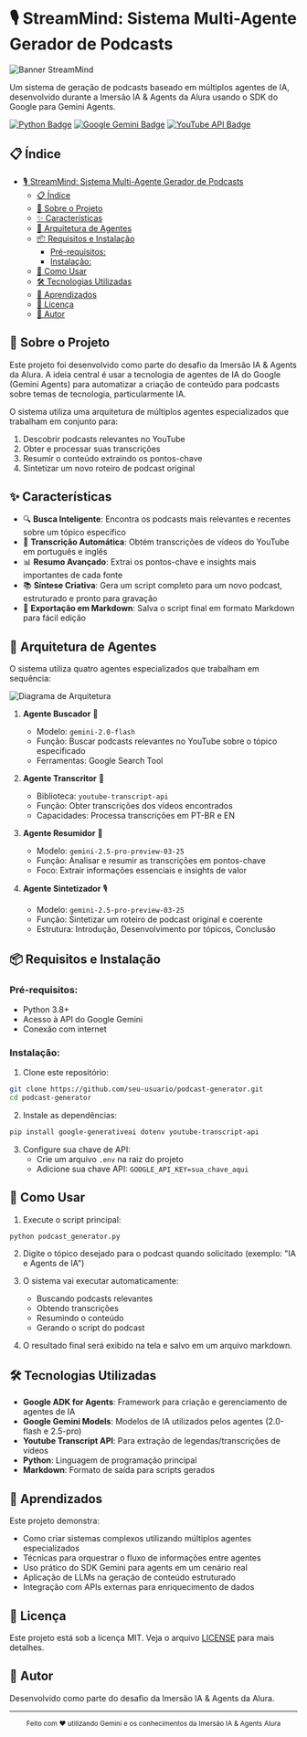 # 🎙️ StreamMind: Sistema Multi-Agente Gerador de Podcasts

![Banner StreamMind](https://img.shields.io/badge/🎙️%20StreamMind-Imersão%20IA%20Alura-6F57FF?style=for-the-badge)

Um sistema de geração de podcasts baseado em múltiplos agentes de IA, desenvolvido durante a Imersão IA &amp; Agents da Alura usando o SDK do Google para Gemini Agents.

[![Python Badge](https://img.shields.io/badge/Python-3776AB?style=flat-square&logo=python&logoColor=white)](#)
[![Google Gemini Badge](https://img.shields.io/badge/Google%20Gemini-886FBF?style=flat-square&logo=google&logoColor=white)](#)
[![YouTube API Badge](https://img.shields.io/badge/YouTube%20API-FF0000?style=flat-square&logo=youtube&logoColor=white)](#)

## 📋 Índice

- [🎙️ StreamMind: Sistema Multi-Agente Gerador de Podcasts](#️-streammind-sistema-multi-agente-gerador-de-podcasts)
  - [📋 Índice](#-índice)
  - [🚀 Sobre o Projeto](#-sobre-o-projeto)
  - [✨ Características](#-características)
  - [🔄 Arquitetura de Agentes](#-arquitetura-de-agentes)
  - [📦 Requisitos e Instalação](#-requisitos-e-instalação)
    - [Pré-requisitos:](#pré-requisitos)
    - [Instalação:](#instalação)
  - [🎯 Como Usar](#-como-usar)
  - [🛠️ Tecnologias Utilizadas](#️-tecnologias-utilizadas)
  - [🧠 Aprendizados](#-aprendizados)
  - [📝 Licença](#-licença)
  - [👤 Autor](#-autor)

## 🚀 Sobre o Projeto

Este projeto foi desenvolvido como parte do desafio da Imersão IA &amp; Agents da Alura. A ideia central é usar a tecnologia de agentes de IA do Google (Gemini Agents) para automatizar a criação de conteúdo para podcasts sobre temas de tecnologia, particularmente IA.

O sistema utiliza uma arquitetura de múltiplos agentes especializados que trabalham em conjunto para:
1. Descobrir podcasts relevantes no YouTube
2. Obter e processar suas transcrições
3. Resumir o conteúdo extraindo os pontos-chave
4. Sintetizar um novo roteiro de podcast original

## ✨ Características

- 🔍 **Busca Inteligente**: Encontra os podcasts mais relevantes e recentes sobre um tópico específico
- 📝 **Transcrição Automática**: Obtém transcrições de vídeos do YouTube em português e inglês
- 📊 **Resumo Avançado**: Extrai os pontos-chave e insights mais importantes de cada fonte
- 📚 **Síntese Criativa**: Gera um script completo para um novo podcast, estruturado e pronto para gravação
- 💾 **Exportação em Markdown**: Salva o script final em formato Markdown para fácil edição

## 🔄 Arquitetura de Agentes

O sistema utiliza quatro agentes especializados que trabalham em sequência:

![Diagrama de Arquitetura](https://img.shields.io/badge/-Arquitetura%20Multi--Agente-informational?style=flat-square)

1. **Agente Buscador** 🔎
   - Modelo: `gemini-2.0-flash`
   - Função: Buscar podcasts relevantes no YouTube sobre o tópico especificado
   - Ferramentas: Google Search Tool

2. **Agente Transcritor** 🎯
   - Biblioteca: `youtube-transcript-api`
   - Função: Obter transcrições dos vídeos encontrados
   - Capacidades: Processa transcrições em PT-BR e EN

3. **Agente Resumidor** 📝
   - Modelo: `gemini-2.5-pro-preview-03-25`
   - Função: Analisar e resumir as transcrições em pontos-chave
   - Foco: Extrair informações essenciais e insights de valor

4. **Agente Sintetizador** 🎙️
   - Modelo: `gemini-2.5-pro-preview-03-25`
   - Função: Sintetizar um roteiro de podcast original e coerente
   - Estrutura: Introdução, Desenvolvimento por tópicos, Conclusão

## 📦 Requisitos e Instalação

### Pré-requisitos:

- Python 3.8+
- Acesso à API do Google Gemini
- Conexão com internet

### Instalação:

1. Clone este repositório:
```bash
git clone https://github.com/seu-usuario/podcast-generator.git
cd podcast-generator
```

2. Instale as dependências:
```bash
pip install google-generativeai dotenv youtube-transcript-api
```

3. Configure sua chave de API:
   - Crie um arquivo `.env` na raiz do projeto
   - Adicione sua chave API: `GOOGLE_API_KEY=sua_chave_aqui`

## 🎯 Como Usar

1. Execute o script principal:
```bash
python podcast_generator.py
```

2. Digite o tópico desejado para o podcast quando solicitado (exemplo: "IA e Agents de IA")

3. O sistema vai executar automaticamente:
   - Buscando podcasts relevantes
   - Obtendo transcrições
   - Resumindo o conteúdo
   - Gerando o script do podcast

4. O resultado final será exibido na tela e salvo em um arquivo markdown.

## 🛠️ Tecnologias Utilizadas

- **Google ADK for Agents**: Framework para criação e gerenciamento de agentes de IA
- **Google Gemini Models**: Modelos de IA utilizados pelos agentes (2.0-flash e 2.5-pro)
- **Youtube Transcript API**: Para extração de legendas/transcrições de vídeos
- **Python**: Linguagem de programação principal
- **Markdown**: Formato de saída para scripts gerados

## 🧠 Aprendizados

Este projeto demonstra:

- Como criar sistemas complexos utilizando múltiplos agentes especializados
- Técnicas para orquestrar o fluxo de informações entre agentes
- Uso prático do SDK Gemini para agents em um cenário real
- Aplicação de LLMs na geração de conteúdo estruturado
- Integração com APIs externas para enriquecimento de dados

## 📝 Licença

Este projeto está sob a licença MIT. Veja o arquivo [LICENSE](LICENSE) para mais detalhes.

## 👤 Autor

Desenvolvido como parte do desafio da Imersão IA &amp; Agents da Alura.

---

<p align="center">
  <small>Feito com ❤️ utilizando Gemini e os conhecimentos da Imersão IA &amp; Agents Alura</small>
</p>
